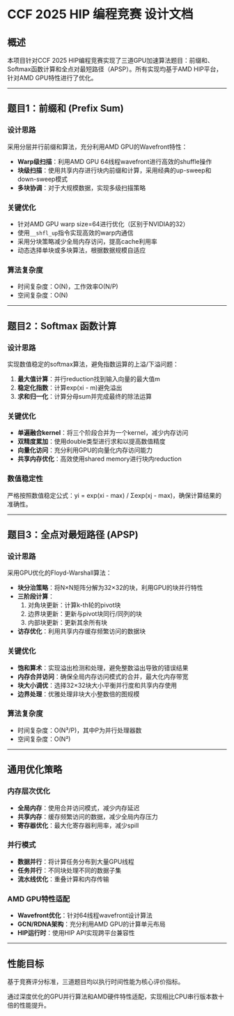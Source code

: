 # CCF 2025 HIP 编程竞赛 设计文档

## 概述

本项目针对CCF 2025 HIP编程竞赛实现了三道GPU加速算法题目：前缀和、Softmax函数计算和全点对最短路径（APSP）。所有实现均基于AMD HIP平台，针对AMD GPU特性进行了优化。

---

## 题目1：前缀和 (Prefix Sum)

### 设计思路
采用分层并行前缀和算法，充分利用AMD GPU的Wavefront特性：
- **Warp级扫描**：利用AMD GPU 64线程wavefront进行高效的shuffle操作
- **块级扫描**：使用共享内存进行块内前缀和计算，采用经典的up-sweep和down-sweep模式
- **多块协调**：对于大规模数据，实现多级扫描策略

### 关键优化
- 针对AMD GPU warp size=64进行优化（区别于NVIDIA的32）
- 使用`__shfl_up`指令实现高效的warp内通信
- 采用分块策略减少全局内存访问，提高cache利用率
- 动态选择单块或多块算法，根据数据规模自适应

### 算法复杂度
- 时间复杂度：O(N)，工作效率O(N/P)
- 空间复杂度：O(N)

---

## 题目2：Softmax 函数计算

### 设计思路
实现数值稳定的softmax算法，避免指数运算的上溢/下溢问题：
1. **最大值计算**：并行reduction找到输入向量的最大值m
2. **稳定化指数**：计算exp(xi - m)避免溢出
3. **求和归一化**：计算分母sum并完成最终的除法运算

### 关键优化
- **单遍融合kernel**：将三个阶段合并为一个kernel，减少内存访问
- **双精度累加**：使用double类型进行求和以提高数值精度
- **向量化访问**：充分利用GPU的向量化内存访问能力
- **共享内存优化**：高效使用shared memory进行块内reduction

### 数值稳定性
严格按照数值稳定公式：yi = exp(xi - max) / Σexp(xj - max)，确保计算结果的准确性。

---

## 题目3：全点对最短路径 (APSP)

### 设计思路
采用GPU优化的Floyd-Warshall算法：
- **块分治策略**：将N×N矩阵分解为32×32的块，利用GPU的块并行特性
- **三阶段计算**：
  1. 对角块更新：计算k-th轮的pivot块
  2. 边界块更新：更新与pivot块同行/同列的块
  3. 内部块更新：更新其余所有块
- **访存优化**：利用共享内存缓存频繁访问的数据块

### 关键优化
- **饱和算术**：实现溢出检测和处理，避免整数溢出导致的错误结果
- **内存合并访问**：确保全局内存访问模式的合并，最大化内存带宽
- **块大小调优**：选择32×32块大小平衡并行度和共享内存使用
- **边界处理**：优雅处理非块大小整数倍的图规模

### 算法复杂度
- 时间复杂度：O(N³/P)，其中P为并行处理器数
- 空间复杂度：O(N²)

---

## 通用优化策略

### 内存层次优化
- **全局内存**：使用合并访问模式，减少内存延迟
- **共享内存**：缓存频繁访问的数据，减少全局内存压力
- **寄存器优化**：最大化寄存器利用率，减少spill

### 并行模式
- **数据并行**：将计算任务分布到大量GPU线程
- **任务并行**：不同块处理不同的数据子集
- **流水线优化**：重叠计算和内存传输

### AMD GPU特性适配
- **Wavefront优化**：针对64线程wavefront设计算法
- **GCN/RDNA架构**：充分利用AMD GPU的计算单元布局
- **HIP运行时**：使用HIP API实现跨平台兼容性

---

## 性能目标

基于竞赛评分标准，三道题目均以执行时间性能为核心评价指标。

通过深度优化的GPU并行算法和AMD硬件特性适配，实现相比CPU串行版本数十倍的性能提升。
